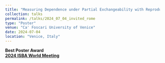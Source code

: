 ```yaml
---
title: "Measuring Dependence under Partial Exchangeability with Reproducing Kernel Hilbert Spaces"
collection: talks
permalink: /talks/2024_07_04_invited_rome
type: "Poster"
venue: "Ca' Foscari University of Venice"
date: 2024-07-04
location: "Venice, Italy"
---
```


**Best Poster Award**\
[**2024 ISBA World Meeting**](https://www.unive.it/web/en/2208/home)
